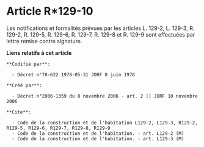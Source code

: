 # Article R*129-10

Les notifications et formalités prévues par les articles L. 129-2, L. 129-3, R. 129-2, R. 129-5, R. 129-6, R. 129-7, R. 129-8
et R. 129-9 sont effectuées par lettre remise contre signature.

**Liens relatifs à cet article**

	**Codifié par**:

	  - Décret n°78-622 1978-05-31 JORF 8 juin 1978

	**Créé par**:

	  - Décret n°2006-1359 du 8 novembre 2006 - art. 2 () JORF 10 novembre 2006

	**Cite**:

	  - Code de la construction et de l'habitation L129-2, L129-3, R129-2, R129-5, R129-6, R129-7, R129-8, R129-9
	  - Code de la construction et de l'habitation. - art. L129-2 (M)
	  - Code de la construction et de l'habitation. - art. L129-3 (M)
